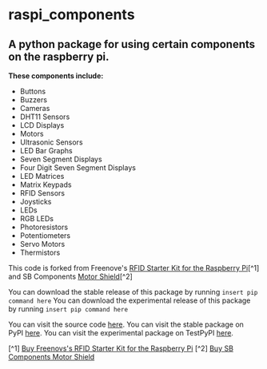# raspi_components

## A python package for using certain components on the raspberry pi.

**These components include:**
- Buttons
- Buzzers
- Cameras
- DHT11 Sensors
- LCD Displays
- Motors
- Ultrasonic Sensors
- LED Bar Graphs
- Seven Segment Displays
- Four Digit Seven Segment Displays
- LED Matrices
- Matrix Keypads
- RFID Sensors
- Joysticks
- LEDs
- RGB LEDs
- Photoresistors
- Potentiometers
- Servo Motors
- Thermistors

This code is forked from Freenove's [RFID Starter Kit for the Raspberry Pi](https://github.com/Freenove/Freenove_RFID_Starter_Kit_for_Raspberry_Pi)[^1]
and SB Components [Motor Shield](https://github.com/sbcshop/MotorShield)[^2]

You can download the stable release of this package by running
`insert pip command here`
You can download the experimental release of this package by running
`insert pip command here`

You can visit the source code [here](https://github.com/Builder212/raspi_components).
You can visit the stable package on PyPI [here](https://pypi.org).
You can visit the experimental package on TestPyPI [here](https://test.pypi.org).

[^1] [Buy Freenovs's RFID Starter Kit for the Raspberry Pi](https://www.amazon.com/Freenove-Raspberry-Processing-Tutorials-Components/dp/B06VTH7L28)
[^2] [Buy SB Components Motor Shield](https://www.amazon.com/Motorshield-Raspberry-Expansion-Control-ultrasonic/dp/B01MQ2MZDV)
